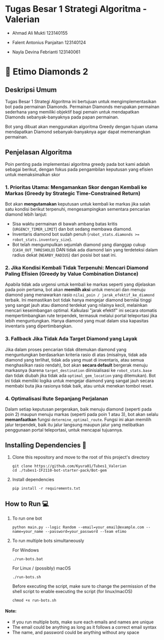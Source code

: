 
# Tugas Besar 1 Strategi Algoritma - Valerian

- Ahmad Ali Mukti 123140155

- Falent Antonius Panjaitan 123140124

- Nayla Devina Febrianti 123140061



# 💎 Etimo Diamonds 2


## Deskripsi Umum

Tugas Besar 1 Strategi Algoritma ini bertujuan untuk mengimplementasikan bot pada permainan Diamonds. Permainan Diamonds merupakan permainan sederhana yang memiliki objektif bagi pemain untuk mendapatkan Diamonds sebanyak-banyaknya pada papan permainan.

Bot yang dibuat akan menggunakan algoritma Greedy dengan tujuan utama mendapatkan Diamond sebanyak-banyaknya agar dapat memenangkan permainan.

## Penjelasan Algoritma
Poin penting pada implementasi algoritma greedy pada bot kami adalah sebagai berikut, dengan fokus pada pengambilan keputusan yang efisien untuk memaksimalkan skor


### 1. Prioritas Utama: Mengamankan Skor dengan Kembali ke Markas (Greedy by Strategic Time-Constrained Return)
Bot akan **mengutamakan** keputusan untuk kembali ke markas jika salah satu kondisi berikut terpenuhi, mengesampingkan sementara pencarian diamond lebih lanjut:
*   Sisa waktu permainan di bawah ambang batas kritis (`URGENCY_TIMER_LIMIT`) dan bot sedang membawa diamond.
*   Inventaris diamond bot sudah penuh (`robot_stats.diamonds >= robot_stats.inventory_size`).
*   Bot telah mengumpulkan sejumlah diamond yang dianggap cukup (`CASH_OUT_THRESHOLD`) DAN tidak ada diamond lain yang terdeteksi dalam radius dekat (`NEARBY_RADIUS`) dari posisi bot saat ini.

### 2. Jika Kondisi Kembali Tidak Terpenuhi: Mencari Diamond Paling Efisien (Greedy by Value Combination Distance)
Apabila tidak ada urgensi untuk kembali ke markas seperti yang dijelaskan pada poin pertama, bot akan **memilih aksi** untuk mencari dan menuju diamond yang menawarkan rasio `nilai_poin / jarak_efektif_ke_diamond` terbaik. Ini memastikan bot tidak hanya mengejar diamond bernilai tinggi yang sangat jauh atau diamond terdekat yang nilainya kecil, melainkan mencari keseimbangan optimal. Kalkulasi "jarak efektif" ini secara otomatis mempertimbangkan rute terpendek, termasuk melalui portal teleportasi jika lebih menguntungkan. Hanya diamond yang muat dalam sisa kapasitas inventaris yang dipertimbangkan.

### 3. Fallback Jika Tidak Ada Target Diamond yang Layak
Jika dalam proses pencarian tidak ditemukan diamond yang menguntungkan berdasarkan kriteria rasio di atas (misalnya, tidak ada diamond yang terlihat, tidak ada yang muat di inventaris, atau semua menghasilkan rasio rendah), bot akan **secara default** bergerak menuju markasnya (karena `target_destination` diinisialisasi ke `robot_stats.base` dan tidak diubah jika tidak ada `optimal_gem_location` yang ditemukan). Bot ini tidak memiliki logika untuk mengejar diamond yang sangat jauh secara membabi buta jika rasionya tidak baik, atau untuk menekan tombol reset.

### 4. Optimalisasi Rute Sepanjang Perjalanan
Dalam setiap keputusan pergerakan, baik menuju diamond (seperti pada poin 2) maupun menuju markas (seperti pada poin 1 atau 3), bot akan selalu **memanfaatkan** fungsi `determine_optimal_route`. Fungsi ini akan memilih jalur terpendek, baik itu jalur langsung maupun jalur yang melibatkan penggunaan portal teleportasi, untuk mencapai tujuannya.


## Installing Dependencies 🔨

1. Clone this repository and move to the root of this project's directory

    ```
    git clone https://github.com/Kyura01/Tubes1_Valerian
    cd ./tubes1-IF2110-bot-starter-pack/Bot-gem
    ```

2. Install dependencies

    ```
    pip install -r requirements.txt
    ```

## How to Run 💻

1. To run one bot

    ```
    python main.py --logic Random --email=your_email@example.com --name=your_name --password=your_password --team etimo
    ```

2. To run multiple bots simultaneously

    For Windows

    ```
    ./run-bots.bat
    ```

    For Linux / (possibly) macOS

    ```
    ./run-bots.sh
    ```

    Before executing the script, make sure to change the permission of the shell script to enable executing the script (for linux/macOS)

    ```
    chmod +x run-bots.sh
    ```

#### Note:

-   If you run multiple bots, make sure each emails and names are unique
-   The email could be anything as long as it follows a correct email syntax
-   The name, and password could be anything without any space



